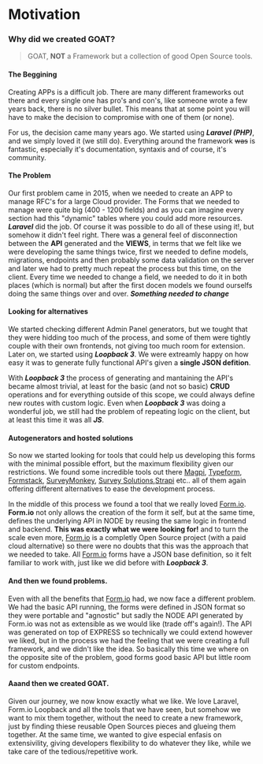 # Motivation

### Why did we created GOAT?

> GOAT, **NOT** a Framework but a collection of good Open Source tools.

#### The Beggining

Creating APPs is a difficult job. There are many different frameworks out there and every single one has pro's and con's, like someone wrote a few years back, there is no silver bullet. This means that at some point you will have to make the decision to compromise with one of them (or none).

For us, the decision came many years ago. We started using **_Laravel (PHP)_**, and we simply loved it (we still do). Everything around the framework ~~was~~ is fantastic, especially it's documentation, syntaxis and of course, it's community.

#### The Problem

Our first problem came in 2015, when we needed to create an APP to manage RFC's for a large Cloud provider. The Forms that we needed to manage were quite big (400 - 1200 fields) and as you can imagine every section had this "dynamic" tables where you could add more resources. **_Laravel_** did the job. Of course it was possible to do all of these using it!, but somehow it didn't feel right. There was a general feel of disconnection between the **API** generated and the **VIEWS**, in terms that we felt like we were developing the same things twice, first we needed to define models, migrations, endpoints and then probably some data validation on the server and later we had to pretty much repeat the process but this time, on the client. Every time we needed to change a field, we needed to do it in both places (which is normal) but after the first docen models we found ourselfs doing the same things over and over. **_Something needed to change_**

#### Looking for alternatives

We started checking different Admin Panel generators, but we tought that they were hidding too much of the process, and some of them were tightly couple with their own frontends, not giving too much room for extension. Later on, we started using **_Loopback 3_**. We were extreamly happy on how easy it was to generate fully functional API's given a **single JSON defition**.

With **_Loopback 3_** the process of generating and mantaining the API's became almost trivial, at least for the basic (and not so basic) **CRUD** operations and for everything outside of this scope, we could always define new routes with custom logic. Even when **_Loopback 3_** was doing a wonderful job, we still had the problem of repeating logic on the client, but at least this time it was all **_JS_**.

#### Autogenerators and hosted solutions

So now we started looking for tools that could help us developing this forms with the minimal possible effort, but the maximum flexibility given our restrictions. We found some incredible tools out there [Magpi](https://home.magpi.com/), [Typeform](https://www.typeform.com/), [Formstack](https://www.formstack.com), [SurveyMonkey](https://surveymonkey.com), [Survey Solutions](https://mysurvey.solutions/),[Strapi](https://strapi.io/) etc.. all of them again offering different alternatives to ease the development process.

In the middle of this process we found a tool that we really loved [Form.io]("https://www.form.io/"). **Form.io** not only allows the creation of the form it self, but at the same time, defines the underlying API in NODE by reusing the same logic in frontend and backend. **This was exactly what we were looking for!** and to turn the scale even more, [Form.io]("https://www.form.io/") is a completly Open Source project (with a paid cloud alternative) so there were no doubts that this was the approach that we needed to take. All [Form.io]("https://www.form.io/") forms have a JSON base definition, so it felt familiar to work with, just like we did before with **_Loopback 3_**.

#### And then we found problems.

Even with all the benefits that [Form.io]("https://www.form.io/") had, we now face a different problem. We had the basic API running, the forms were defined in JSON format so they were portable and "agnostic" but sadly the NODE API generated by Form.io was not as extensible as we would like (trade off's again!). The API was generated on top of EXPRESS so technically we could extend however we liked, but in the process we had the feeling that we were creating a full framework, and we didn't like the idea. So basically this time we where on the opposite site of the problem, good forms good basic API but little room for custom endpoints.

#### Aaand then we created GOAT.

Given our journey, we now know exactly what we like. We love Laravel, Form.io Loopback and all the tools that we have seen, but somehow we want to mix them together, without the need to create a new framework, just by finding thiese reusable Open Sources pieces and glueing them together.
At the same time, we wanted to give especial enfasis on extensivility, giving developers flexibility to do whatever they like, while we take care of the tedious/repetitive work.
